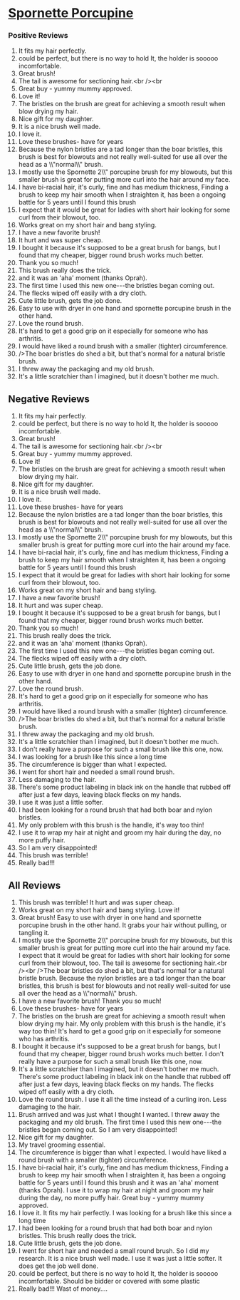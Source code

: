 # [Spornette Porcupine](https://products.checkmycream.com/products/Spornette-Porcupine.html)

### Positive Reviews

<ol>
      <li>It fits my hair perfectly.</li>
      <li>could be perfect, but there is no way to hold It, the holder is sooooo incomfortable.</li>
      <li>Great brush!  </li>
      <li>The tail is awesome for sectioning hair.&lt;br /&gt;&lt;br</li>
      <li>Great buy - yummy mummy approved.</li>
      <li>Love it!</li>
      <li>The bristles on the brush are great for achieving a smooth result when blow drying my hair.  </li>
      <li>Nice gift for my daughter.</li>
      <li>It is a nice brush well made.</li>
      <li>I love it.</li>
      <li>Love these brushes- have for years</li>
      <li>Because the nylon bristles are a tad longer than the boar bristles, this brush is best for blowouts and not really well-suited for use all over the head as a \\&quot;normal\\&quot; brush.</li>
      <li>I mostly use the Spornette 2\\&quot; porcupine brush for my blowouts, but this smaller brush is great for putting more curl into the hair around my face.  </li>
      <li>I have bi-racial hair, it&#x27;s curly, fine and has medium thickness, Finding a brush to keep my hair smooth when I straighten it, has been a ongoing battle for 5 years until I found this brush</li>
      <li>I expect that it would be great for ladies with short hair looking for some curl from their blowout, too.  </li>
      <li>Works great on my short hair and bang styling.</li>
      <li>I have a new favorite brush!  </li>
      <li>It hurt and was super cheap.</li>
      <li>I bought it because it&#x27;s supposed to be a great brush for bangs, but I found that my cheaper, bigger round brush works much better.  </li>
      <li>Thank you so much!</li>
      <li>This brush really does the trick.</li>
      <li>and it was an &#x27;aha&#x27; moment (thanks Oprah).</li>
      <li>The first time I used this new one---the bristles began coming out.  </li>
      <li>The flecks wiped off easily with a dry cloth.</li>
      <li>Cute little brush, gets the job done.</li>
      <li>Easy to use with dryer in one hand and spornette porcupine brush in the other hand.  </li>
      <li>Love the round brush.  </li>
      <li>It&#x27;s hard to get a good grip on it especially for someone who has arthritis.</li>
      <li>I would have liked a round brush with a smaller (tighter) circumference.</li>
      <li>/&gt;The boar bristles do shed a bit, but that&#x27;s normal for a natural bristle brush.  </li>
      <li>I threw away the packaging and my old brush.  </li>
      <li>It&#x27;s a little scratchier than I imagined, but it doesn&#x27;t bother me much.  </li>
</ol>


<h2>Negative Reviews</h2>
<ol>
<li> It fits my hair perfectly.</li>
<li> could be perfect, but there is no way to hold It, the holder is sooooo incomfortable.</li>
<li> Great brush!  </li>
<li> The tail is awesome for sectioning hair.&lt;br /&gt;&lt;br</li>
<li> Great buy - yummy mummy approved.</li>
<li> Love it!</li>
<li> The bristles on the brush are great for achieving a smooth result when blow drying my hair.  </li>
<li> Nice gift for my daughter.</li>
<li> It is a nice brush well made.</li>
<li> I love it.</li>
<li> Love these brushes- have for years</li>
<li> Because the nylon bristles are a tad longer than the boar bristles, this brush is best for blowouts and not really well-suited for use all over the head as a \\&quot;normal\\&quot; brush.</li>
<li> I mostly use the Spornette 2\\&quot; porcupine brush for my blowouts, but this smaller brush is great for putting more curl into the hair around my face.  </li>
<li> I have bi-racial hair, it&#x27;s curly, fine and has medium thickness, Finding a brush to keep my hair smooth when I straighten it, has been a ongoing battle for 5 years until I found this brush</li>
<li> I expect that it would be great for ladies with short hair looking for some curl from their blowout, too.  </li>
<li> Works great on my short hair and bang styling.</li>
<li> I have a new favorite brush!  </li>
<li> It hurt and was super cheap.</li>
<li> I bought it because it&#x27;s supposed to be a great brush for bangs, but I found that my cheaper, bigger round brush works much better.  </li>
<li> Thank you so much!</li>
<li> This brush really does the trick.</li>
<li> and it was an &#x27;aha&#x27; moment (thanks Oprah).</li>
<li> The first time I used this new one---the bristles began coming out.  </li>
<li> The flecks wiped off easily with a dry cloth.</li>
<li> Cute little brush, gets the job done.</li>
<li> Easy to use with dryer in one hand and spornette porcupine brush in the other hand.  </li>
<li> Love the round brush.  </li>
<li> It&#x27;s hard to get a good grip on it especially for someone who has arthritis.</li>
<li> I would have liked a round brush with a smaller (tighter) circumference.</li>
<li> /&gt;The boar bristles do shed a bit, but that&#x27;s normal for a natural bristle brush.  </li>
<li> I threw away the packaging and my old brush.  </li>
<li> It&#x27;s a little scratchier than I imagined, but it doesn&#x27;t bother me much.  </li>
<li> I don&#x27;t really have a purpose for such a small brush like this one, now.</li>
<li> I was looking for a brush like this since a long time</li>
<li> The circumference is bigger than what I expected.</li>
<li> I went for short hair and needed a small round brush.</li>
<li> Less damaging to the hair.</li>
<li> There&#x27;s some product labeling in black ink on the handle that rubbed off after just a few days, leaving black flecks on my hands.  </li>
<li> I use it was just a little softer.</li>
<li> I had been looking for a round brush that had both boar and nylon bristles.  </li>
<li> My only problem with this brush is the handle, it&#x27;s way too thin!  </li>
<li> I use it to wrap my hair at night and groom my hair during the day, no more puffy hair.</li>
<li> So I am very disappointed!</li>
<li> This brush was terrible!</li>
<li> Really bad!!!</li>
</ol>

<h2>All Reviews</h2>

<ol>
    <li> This brush was terrible! It hurt and was super cheap.</li>
    <li> Works great on my short hair and bang styling. Love it!</li>
    <li> Great brush!  Easy to use with dryer in one hand and spornette porcupine brush in the other hand.  It grabs your hair without pulling, or tangling it.</li>
    <li> I mostly use the Spornette 2\\&quot; porcupine brush for my blowouts, but this smaller brush is great for putting more curl into the hair around my face.  I expect that it would be great for ladies with short hair looking for some curl from their blowout, too.  The tail is awesome for sectioning hair.&lt;br /&gt;&lt;br /&gt;The boar bristles do shed a bit, but that&#x27;s normal for a natural bristle brush.  Because the nylon bristles are a tad longer than the boar bristles, this brush is best for blowouts and not really well-suited for use all over the head as a \\&quot;normal\\&quot; brush.</li>
    <li> I have a new favorite brush!  Thank you so much!</li>
    <li> Love these brushes- have for years</li>
    <li> The bristles on the brush are great for achieving a smooth result when blow drying my hair.  My only problem with this brush is the handle, it&#x27;s way too thin!  It&#x27;s hard to get a good grip on it especially for someone who has arthritis.</li>
    <li> I bought it because it&#x27;s supposed to be a great brush for bangs, but I found that my cheaper, bigger round brush works much better.  I don&#x27;t really have a purpose for such a small brush like this one, now.</li>
    <li> It&#x27;s a little scratchier than I imagined, but it doesn&#x27;t bother me much.  There&#x27;s some product labeling in black ink on the handle that rubbed off after just a few days, leaving black flecks on my hands.  The flecks wiped off easily with a dry cloth.</li>
    <li> Love the round brush.  I use it all the time instead of a curling iron.  Less damaging to the hair.</li>
    <li> Brush arrived and was just what I thought I wanted.  I threw away the packaging and my old brush.  The first time I used this new one---the bristles began coming out.  So I am very disappointed!</li>
    <li> Nice gift for my daughter.</li>
    <li> My travel grooming essential.</li>
    <li> The circumference is bigger than what I expected. I would have liked a round brush with a smaller (tighter) circumference.</li>
    <li> I have bi-racial hair, it&#x27;s curly, fine and has medium thickness, Finding a brush to keep my hair smooth when I straighten it, has been a ongoing battle for 5 years until I found this brush and it was an &#x27;aha&#x27; moment (thanks Oprah). I use it to wrap my hair at night and groom my hair during the day, no more puffy hair. Great buy - yummy mummy approved.</li>
    <li> I love it. It fits my hair perfectly. I was looking for a brush like this since a long time</li>
    <li> I had been looking for a round brush that had both boar and nylon bristles.  This brush really does the trick.</li>
    <li> Cute little brush, gets the job done.</li>
    <li> I went for short hair and needed a small round brush. So I did my research. It is a nice brush well made. I use it was just a little softer. It does get the job well done.</li>
    <li> could be perfect, but there is no way to hold It, the holder is sooooo incomfortable. Should be bidder or covered with some plastic</li>
    <li> Really bad!!! Wast of money....</li>
</ol>





